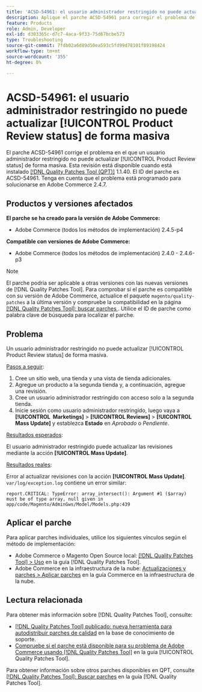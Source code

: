 ```yaml
---
title: 'ACSD-54961: el usuario administrador restringido no puede actualizar [!UICONTROL Product Review status] de forma masiva'
description: Aplique el parche ACSD-54961 para corregir el problema de Adobe Commerce en el que un usuario administrador restringido no puede actualizar el estado de la revisión del producto de forma masiva.
feature: Products
role: Admin, Developer
exl-id: d303365c-d7c7-4aca-9f33-75d67bcbe573
type: Troubleshooting
source-git-commit: 7fdb02a6d89d50ea593c5fd99d78101f89198424
workflow-type: tm+mt
source-wordcount: '355'
ht-degree: 0%

---
```


# ACSD-54961: el usuario administrador restringido no puede actualizar [!UICONTROL Product Review status] de forma masiva

El parche ACSD-54961 corrige el problema en el que un usuario administrador restringido no puede actualizar [!UICONTROL Product Review status] de forma masiva. Esta revisión está disponible cuando está instalado [[!DNL Quality Patches Tool (QPT)]](https://experienceleague.adobe.com/es/docs/commerce-operations/tools/quality-patches-tool/quality-patches-tool-to-self-serve-quality-patches) 1.1.40. El ID del parche es ACSD-54961. Tenga en cuenta que el problema está programado para solucionarse en Adobe Commerce 2.4.7.

## Productos y versiones afectados

**El parche se ha creado para la versión de Adobe Commerce:**

* Adobe Commerce (todos los métodos de implementación) 2.4.5-p4

**Compatible con versiones de Adobe Commerce:**

* Adobe Commerce (todos los métodos de implementación) 2.4.0 - 2.4.6-p3

>[!NOTE]
>
>El parche podría ser aplicable a otras versiones con las nuevas versiones de [!DNL Quality Patches Tool]. Para comprobar si el parche es compatible con su versión de Adobe Commerce, actualice el paquete `magento/quality-patches` a la última versión y compruebe la compatibilidad en la página [[!DNL Quality Patches Tool]: buscar parches &#x200B;](https://experienceleague.adobe.com/tools/commerce-quality-patches/index.html?lang=es). Utilice el ID de parche como palabra clave de búsqueda para localizar el parche.

## Problema

Un usuario administrador restringido no puede actualizar [!UICONTROL Product Review status] de forma masiva.

<u>Pasos a seguir</u>:

1. Cree un sitio web, una tienda y una vista de tienda adicionales.
1. Agregue un producto a la segunda tienda y, a continuación, agregue una revisión.
1. Cree un usuario administrador restringido con acceso solo a la segunda tienda.
1. Inicie sesión como usuario administrador restringido, luego vaya a **[!UICONTROL &#x200B; Marketings]** > **[!UICONTROL Reviews]** > **[!UICONTROL Mass Update]** y establezca **Estado** en *Aprobado* o *Pendiente*.

<u>Resultados esperados</u>:

El usuario administrador restringido puede actualizar las revisiones mediante la acción **[!UICONTROL Mass Update]**.

<u>Resultados reales</u>:

Error al actualizar revisiones con la acción **[!UICONTROL Mass Update]**.<br>
`var/log/exception.log` contiene un error similar:

```
report.CRITICAL: TypeError: array_intersect(): Argument #1 ($array) must be of type array, null given in app/code/Magento/AdminGws/Model/Models.php:439
```

## Aplicar el parche

Para aplicar parches individuales, utilice los siguientes vínculos según el método de implementación:

* Adobe Commerce o Magento Open Source local: [[!DNL Quality Patches Tool] > Uso](/help/tools/quality-patches-tool/usage.md) en la guía [!DNL Quality Patches Tool].
* Adobe Commerce en la infraestructura de la nube: [Actualizaciones y parches > Aplicar parches](https://experienceleague.adobe.com/docs/commerce-cloud-service/user-guide/develop/upgrade/apply-patches.html?lang=es) en la guía Commerce en la infraestructura de la nube.

## Lectura relacionada

Para obtener más información sobre [!DNL Quality Patches Tool], consulte:

* [[!DNL Quality Patches Tool] publicado: nueva herramienta para autodistribuir parches de calidad](https://experienceleague.adobe.com/es/docs/commerce-operations/tools/quality-patches-tool/quality-patches-tool-to-self-serve-quality-patches) en la base de conocimiento de soporte.
* [Compruebe si el parche está disponible para su problema de Adobe Commerce usando [!DNL Quality Patches Tool]](/help/tools/quality-patches-tool/patches-available-in-qpt/check-patch-for-magento-issue-with-magento-quality-patches.md) en la guía [!UICONTROL Quality Patches Tool].


Para obtener información sobre otros parches disponibles en QPT, consulte [[!DNL Quality Patches Tool]: Buscar parches](https://experienceleague.adobe.com/tools/commerce-quality-patches/index.html?lang=es) en la guía [!DNL Quality Patches Tool].
